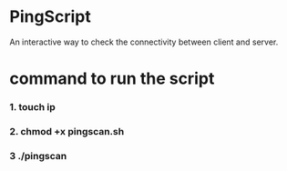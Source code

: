 # PingScript
An interactive way to check the connectivity between client and server.

# command to run the script
### 1. touch ip
### 2. chmod +x pingscan.sh
### 3 ./pingscan
